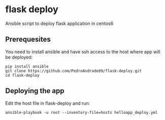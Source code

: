 # flask deploy

Ansible script to deploy flask application in centos6 

## Prerequesites

You need to install ansible and have ssh access to the host where app will be deployed:

```
pip install ansible
git clone https://github.com/PedroAndrade89/flask-deploy.git
cd flask-deploy
```

## Deploying the app

Edit the host file in flask-deploy and run:
```
ansible-playbook -u root --inventory-file=hosts helloapp_deploy.yml
```

  
  

